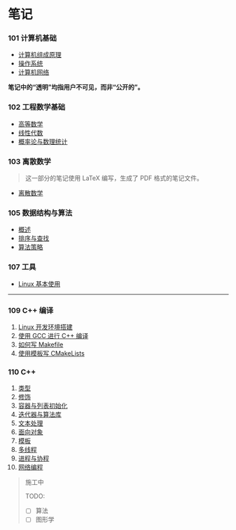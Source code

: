 # 笔记


### 101 计算机基础

* [计算机组成原理](./101-计算机基础/计算机组成原理)
* [操作系统](101-计算机基础/操作系统)
* [计算机网络](101-计算机基础/计算机网络)

**笔记中的“透明”均指用户不可见，而非“公开的”。**


### 102 工程数学基础

* [高等数学](./102-工程数学基础/高等数学)
* [线性代数](./102-工程数学基础/线性代数)
* [概率论与数理统计](./102-工程数学基础/概率论与数理统计)


### 103 离散数学

> 这一部分的笔记使用 LaTeX 编写，生成了 PDF 格式的笔记文件。

* [离散数学](./103-离散数学/discrete-mathematics.pdf)


### 105 数据结构与算法

* [概述](./105-数据结构与算法/数据结构与算法1-概述.md)
* [排序与查找](./105-数据结构与算法/数据结构与算法2-排序与查找.md)
* [算法策略](./105-数据结构与算法/数据结构与算法3-算法策略.md)


### 107 工具

* [Linux 基本使用](./107-工具/Linux-基本使用.md)

---


### 109 C++ 编译

1. [Linux 开发环境搭建](./109-CPP编译环境/1-Linux-开发环境搭建.md)
2. [使用 GCC 进行 C++ 编译](./109-CPP编译环境/2-CPP-编译.md)
3. [如何写 Makefile](./109-CPP编译环境/3-如何写-Makefile.md)
4. [使用模板写 CMakeLists](109-CPP编译环境/4-CMakeLists-模板.md)


### 110 C++

1. [类型](./110-CPP/CC1-类型.md)
2. [修饰](./110-CPP/CC2-修饰.md)
3. [容器与列表初始化](./110-CPP/CC3-容器与列表初始化.md)
4. [迭代器与算法库](./110-CPP/CC4-迭代器与算法库.md)
5. [文本处理](./110-CPP/CC5-字符串、正则表达式与IO.md)
6. [面向对象](./110-CPP/CC6-面向对象.md)
7. [模板](./110-CPP/CC7-模板.md)
8. [多线程](./110-CPP/CC8-并发-多线程.md)
9. [进程与协程](./110-CPP/CC9-进程与协程.md)
10. [网络编程](./110-CPP/CC10-网络编程.md)


> 施工中
>
> TODO:
> - [ ] 算法
> - [ ] 图形学